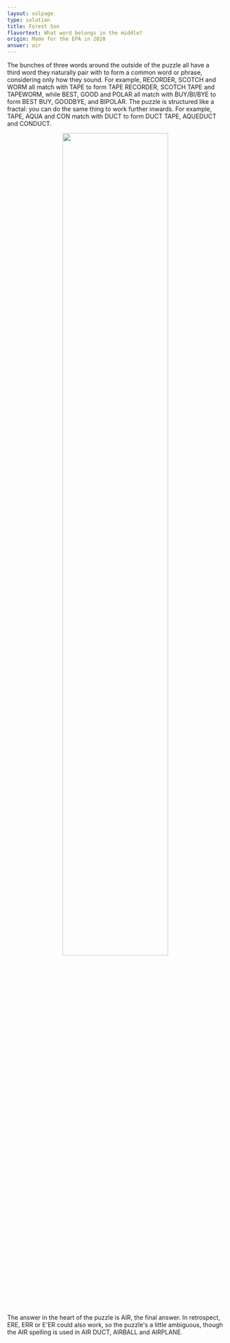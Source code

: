 ```yaml
---
layout: solpage
type: solution
title: Forest Son
flavortext: What word belongs in the middle?
origin: Made for the EPA in 2020
answer: air
---
```

The bunches of three words around the outside of the puzzle all have a third word they naturally pair with to form a common word or phrase, considering only how they sound.  For example, RECORDER, SCOTCH and WORM all match with TAPE to form TAPE RECORDER, SCOTCH TAPE and TAPEWORM, while BEST, GOOD and POLAR all match with BUY/BI/BYE to form BEST BUY, GOODBYE, and BIPOLAR.  The puzzle is structured like a fractal: you can do the same thing to work further inwards.  For example, TAPE, AQUA and CON match with DUCT to form DUCT TAPE, AQUEDUCT and CONDUCT.

<p align="center">
  <img src="{{site.imgurl}}/forestsonsol.png" width="70%" />
</p>


The answer in the heart of the puzzle is AIR, the final answer.  In retrospect, ERE, ERR or E'ER could also work, so the puzzle's a little ambiguous, though the AIR spelling is used in AIR DUCT, AIRBALL and AIRPLANE.
